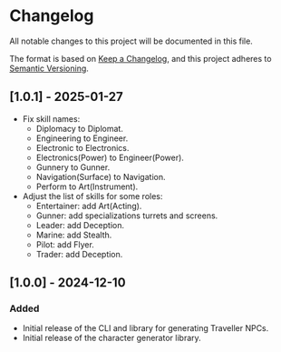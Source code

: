 # Changelog

All notable changes to this project will be documented in this file.

The format is based on [Keep a Changelog](https://keepachangelog.com/en/1.1.0/),
and this project adheres to [Semantic Versioning](https://semver.org/spec/v2.0.0.html).

## [1.0.1] - 2025-01-27
- Fix skill names:
  - Diplomacy to Diplomat.
  - Engineering to Engineer.
  - Electronic to Electronics.
  - Electronics(Power) to Engineer(Power).
  - Gunnery to Gunner.
  - Navigation(Surface) to Navigation.
  - Perform to Art(Instrument).
- Adjust the list of skills for some roles:
  - Entertainer: add Art(Acting).
  - Gunner: add specializations turrets and screens.
  - Leader: add Deception.
  - Marine: add Stealth.
  - Pilot: add Flyer.
  - Trader: add Deception.

## [1.0.0] - 2024-12-10

### Added
- Initial release of the CLI and library for generating Traveller NPCs.
- Initial release of the character generator library.
